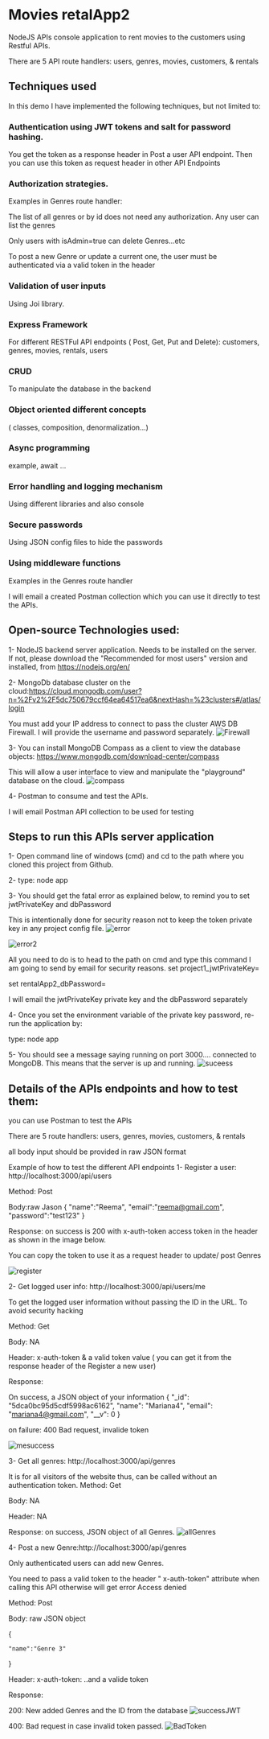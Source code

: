 ﻿# Movies retalApp2

NodeJS APIs console application to rent movies to the customers using Restful APIs.

There are 5 API route handlers: users, genres, movies, customers, & rentals

## Techniques used
In this demo I have implemented the following techniques, but not limited to:

###	Authentication using JWT tokens and salt for password hashing.

You get the token as a response header in Post a user API endpoint. Then you can use this token as request header in other API Endpoints

###	Authorization strategies. 

Examples in  Genres route handler:

The list of all genres or by id does not need any authorization. Any user can list the genres

Only users with isAdmin=true can delete Genres…etc

To post a new Genre or update a current one, the user must be authenticated via a valid token in the header


###	Validation of user inputs
Using Joi library.

###	Express Framework
For different RESTFul API endpoints ( Post, Get, Put and Delete):  customers, genres, movies, rentals, users

###	CRUD 
To manipulate the database in the backend


###	Object oriented different concepts 
( classes, composition, denormalization…)


###	Async programming
 example, await ...


###	Error handling and logging mechanism
Using different libraries and also console


###	Secure passwords 
Using JSON config files to hide the passwords 


### Using middleware functions
Examples in the Genres route handler


I will email a created Postman collection which you can use it directly to test the APIs.


## Open-source Technologies used:
1- NodeJS backend server application. Needs to be installed on the server. If not, please download the "Recommended for most users" version and installed, from https://nodejs.org/en/ 

2- MongoDb database cluster on the cloud:https://cloud.mongodb.com/user?n=%2Fv2%2F5dc750679ccf64ea64517ea6&nextHash=%23clusters#/atlas/login

You must add your IP address to connect to pass the cluster AWS DB Firewall.
I will provide the username and password separately.
![Firewall](./images/fairewall.JPG)

3- You can install MongoDB Compass as a client to view the database objects: https://www.mongodb.com/download-center/compass

This will allow a user interface to view and manipulate the "playground" database on the cloud.
![compass](./images/compass.JPG)

4- Postman to consume and test the APIs. 

I will email Postman API collection to be used for testing

## Steps to run this APIs server application
1- Open command line of windows (cmd) and cd to the path where you cloned this project from Github.

2- type: node app

3- You should get the fatal error as explained below, to remind you to set jwtPrivateKey and dbPassword

This is intentionally done for security reason not to keep the token private key in any project config file.
![error](./images/error.JPG)

![error2](./images/dbpass.JPG)

All you need to do is to head to the path on cmd and type this command I am going to send by email for security reasons.
set project1_jwtPrivateKey= 


set rentalApp2_dbPassword=

I will email the jwtPrivateKey private key and the dbPassword separately
  
   
4- Once you set the environment variable of the private key password, re-run the application by:

type: node app



5- You should see a message saying running on port 3000.... 
 connected to MongoDB.
This means that the server is up and running.
![suceess](./images/running-success.JPG)


## Details of the APIs endpoints and how to test them:
 you can use Postman to test the APIs

 There are 5 route handlers: users, genres, movies, customers, & rentals

 all body input should be provided in raw JSON format


 Example of how to test the different API endpoints 
1- Register a user: http://localhost:3000/api/users



Method: Post

Body:raw Jason 
{
"name":"Reema",
"email":"reema@gmail.com",
"password":"test123"
}

Response: on success is 200 with x-auth-token access token in the header as shown in the image below.

You can copy the token to use it as a request header to update/ post Genres

![register](./images/register-user.JPG)


2- Get logged user info: http://localhost:3000/api/users/me

To get the logged user information without passing the ID in the URL. To avoid security hacking

Method: Get

Body: NA

Header: x-auth-token & a valid token value ( you can get it from the response header of the Register a new user)

Response:

On success, a JSON object of your information
{
    "_id": "5dca0bc95d5cdf5998ac6162",
    "name": "Mariana4",
    "email": "mariana4@gmail.com",
    "__v": 0
}

on failure: 400 Bad request, invalide token

![mesuccess](./images/me-success.JPG)

3- Get all genres: http://localhost:3000/api/genres

It is for all visitors of the website thus, can be called without an authentication token.
Method: Get

Body: NA

Header: NA

Response: on success, JSON object of all Genres.
![allGenres](./images/all-genres.JPG)


4- Post a new Genre:http://localhost:3000/api/genres

Only authenticated  users can add new Genres.

You need to pass a valid token to the header " x-auth-token" attribute when calling this API otherwise  will get error Access denied

Method: Post

Body: raw JSON object

{
	
	"name":"Genre 3"
	
}

Header: x-auth-token: ..and a valide token

Response:

200: New added Genres and the ID from the database 
![successJWT](./images/valide-jwt.JPG)

400: Bad request in case invalid token passed.
![BadToken](./images/invalid-token.JPG)















